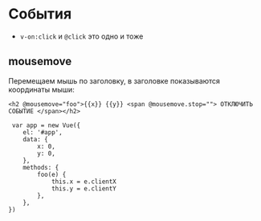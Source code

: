 # События

- `v-on:click` и `@click` это одно и тоже

## mousemove
Перемещаем мышь по заголовку, в заголовке показываются координаты мыши:

    <h2 @mousemove="foo">{{x}} {{y}} <span @mousemove.stop=""> ОТКЛЮЧИТЬ СОБЫТИЕ </span></h2>

     var app = new Vue({
        el: '#app',
        data: {
            x: 0,
            y: 0,
        },
        methods: {
            foo(e) {
                this.x = e.clientX
                this.y = e.clientY
            },
        },
    })
